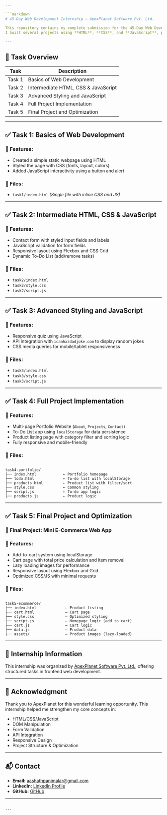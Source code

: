 ```yaml
---

```markdown
# 45-Day Web Development Internship – ApexPlanet Software Pvt. Ltd.

This repository contains my complete submission for the 45-Day Web Development Internship organized by **ApexPlanet Software Pvt. Ltd.**.  
I built several projects using **HTML**, **CSS**, and **JavaScript**, progressing from basic to advanced levels.

---
```


## 📌 Task Overview

| Task | Description |
|------|-------------|
| Task 1 | Basics of Web Development |
| Task 2 | Intermediate HTML, CSS & JavaScript |
| Task 3 | Advanced Styling and JavaScript |
| Task 4 | Full Project Implementation |
| Task 5 | Final Project and Optimization |

---

## ✅ Task 1: Basics of Web Development

### 🔹 Features:
- Created a simple static webpage using HTML
- Styled the page with CSS (fonts, layout, colors)
- Added JavaScript interactivity using a button and alert

### 📂 Files:
- `task1/index.html` *(Single file with inline CSS and JS)*

---

## ✅ Task 2: Intermediate HTML, CSS & JavaScript

### 🔹 Features:
- Contact form with styled input fields and labels
- JavaScript validation for form fields
- Responsive layout using Flexbox and CSS Grid
- Dynamic To-Do List (add/remove tasks)

### 📂 Files:
- `task2/index.html`
- `task2/style.css`
- `task2/script.js`

---

## ✅ Task 3: Advanced Styling and JavaScript

### 🔹 Features:
- Responsive quiz using JavaScript
- API Integration with `icanhazdadjoke.com` to display random jokes
- CSS media queries for mobile/tablet responsiveness

### 📂 Files:
- `task3/index.html`
- `task3/style.css`
- `task3/script.js`

---

## ✅ Task 4: Full Project Implementation

### 🔹 Features:
- Multi-page Portfolio Website (`About`, `Projects`, `Contact`)
- To-Do List app using `localStorage` for data persistence
- Product listing page with category filter and sorting logic
- Fully responsive and mobile-friendly

### 📂 Files:
```

task4-portfolio/
├── index.html            ← Portfolio homepage
├── todo.html             ← To-do list with localStorage
├── products.html         ← Product list with filter/sort
├── style.css             ← Common styling
├── script.js             ← To-do app logic
├── products.js           ← Product logic

```

---

## ✅ Task 5: Final Project and Optimization

### 🔹 Final Project: Mini E-Commerce Web App

### 🔹 Features:
- Add-to-cart system using localStorage
- Cart page with total price calculation and item removal
- Lazy loading images for performance
- Responsive layout using Flexbox and Grid
- Optimized CSS/JS with minimal requests

### 📂 Files:
```

task5-ecommerce/
├── index.html             ← Product listing
├── cart.html              ← Cart page
├── style.css              ← Optimized styling
├── script.js              ← Homepage logic (add to cart)
├── cart.js                ← Cart logic
├── data.js                ← Product data
├── assets/                ← Product images (lazy-loaded)

```

---

## 🔗 Internship Information

This internship was organized by [ApexPlanet Software Pvt. Ltd.](https://www.apexplanet.in/internship/), offering structured tasks in frontend web development.

---

## 🙌 Acknowledgment

Thank you to ApexPlanet for this wonderful learning opportunity. This internship helped me strengthen my core concepts in:

- HTML/CSS/JavaScript
- DOM Manipulation
- Form Validation
- API Integration
- Responsive Design
- Project Structure & Optimization

---

## 📬 Contact

- **Email:** aashathpanimalar@gmail.com  
- **LinkedIn:** [LinkedIn Profile](https://www.linkedin.com/in/mohamed-aashath-98ba30275/)  
- **GitHub:** [GitHub](https://github.com/aashathpanimalar)

---

```

---

